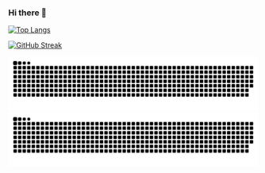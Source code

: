 ### Hi there 👋

[![Top Langs](https://github-readme-stats.vercel.app/api/top-langs/?username=aGallea&layout=compact&theme=vision-friendly-dark)](https://github.com/anuraghazra/github-readme-stats)

[![GitHub Streak](http://github-readme-streak-stats.herokuapp.com?user=aGallea&theme=dark&background=000000)](https://git.io/streak-stats)

![GitHub Snake Light](https://github.com/aGallea/aGallea/blob/output/github-contribution-grid-snake.svg#gh-light-mode-only)
![GitHub Snake dark](https://github.com/aGallea/aGallea/blob/output/github-contribution-grid-snake-dark.svg#gh-dark-mode-only)
<!--
**aGallea/aGallea** is a ✨ _special_ ✨ repository because its `README.md` (this file) appears on your GitHub profile.

Here are some ideas to get you started:

- 🔭 I’m currently working on ...
- 🌱 I’m currently learning ...
- 👯 I’m looking to collaborate on ...
- 🤔 I’m looking for help with ...
- 💬 Ask me about ...
- 📫 How to reach me: ...
- 😄 Pronouns: ...
- ⚡ Fun fact: ...
-->
